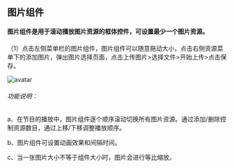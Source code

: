 ## 图片组件
#### 图片组件是用于滚动播放图片资源的框体控件，可设置最少一个图片资源。

（1）点击左侧菜单栏的图片组件，图片组件可以随意拖动大小，点击右侧资源菜单下的添加图片，弹出图片选择页面，点击上传图片>选择文件>开始上传>点击保存。

![avatar](../images/program/4.png)

###### 功能说明：

a、在节目的播放中，图片组件逐个顺序滚动切换所有图片资源。通过添加/删除控制资源数目，通过上移/下移调整播放顺序。

b、图片组件可设置动画效果和间隔时间。

c、当一张图片大小不等于组件大小时，图片会进行等比缩放。

 
